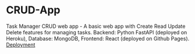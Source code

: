 # CRUD-App
Task Manager CRUD web app - A basic web app with Create Read Update Delete features for managing tasks. Backend: Python FastAPI (deployed on Heroku), Database: MongoDB, Frontend: React (deployed on Github Pages).
<a href='https://rohankaran.github.io/crud-frontend/'>Deployment</a>
